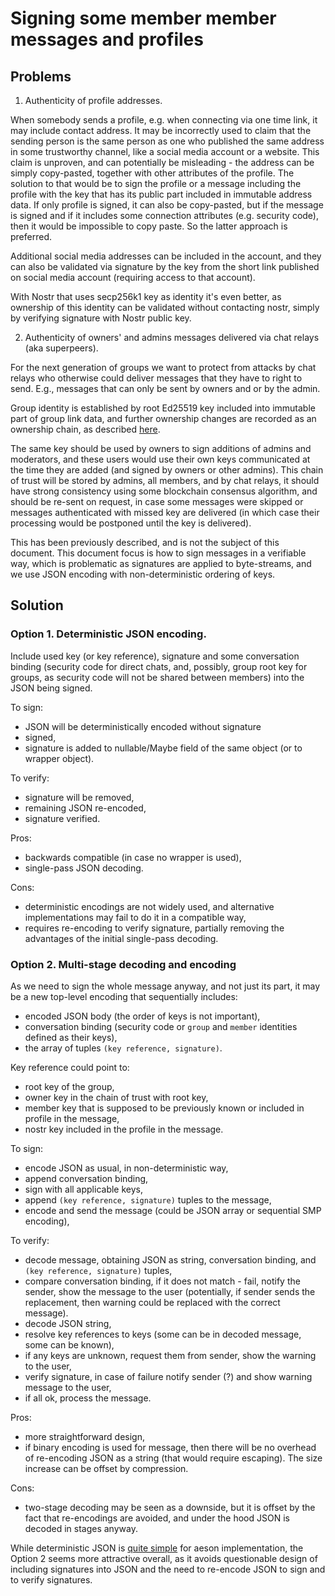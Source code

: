 # Signing some member member messages and profiles

## Problems

1. Authenticity of profile addresses.

When somebody sends a profile, e.g. when connecting via one time link, it may include contact address. It may be incorrectly used to claim that the sending person is the same person as one who published the same address in some trustworthy channel, like a social media account or a website. This claim is unproven, and can potentially be misleading - the address can be simply copy-pasted, together with other attributes of the profile. The solution to that would be to sign the profile or a message including the profile with the key that has its public part included in immutable address data. If only profile is signed, it can also be copy-pasted, but if the message is signed and if it includes some connection attributes (e.g. security code), then it would be impossible to copy paste. So the latter approach is preferred.

Additional social media addresses can be included in the account, and they can also be validated via signature by the key from the short link published on social media account (requiring access to that account).

With Nostr that uses secp256k1 key as identity it's even better, as ownership of this identity can be validated without contacting nostr, simply by verifying signature with Nostr public key.

2. Authenticity of owners' and admins messages delivered via chat relays (aka superpeers).

For the next generation of groups we want to protect from attacks by chat relays who otherwise could deliver messages that they have to right to send. E.g., messages that can only be sent by owners and or by the admin.

Group identity is established by root Ed25519 key included into immutable part of group link data, and further ownership changes are recorded as an ownership chain, as described [here](https://github.com/simplex-chat/simplexmq/blob/master/rfcs/2025-04-04-short-links-for-groups.md#multiple-owners-managing-queue-data).

The same key should be used by owners to sign additions of admins and moderators, and these users would use their own keys communicated at the time they are added (and signed by owners or other admins). This chain of trust will be stored by admins, all members, and by chat relays, it should have strong consistency using some blockchain consensus algorithm, and should be re-sent on request, in case some messages were skipped or messages authenticated with missed key are delivered (in which case their processing would be postponed until the key is delivered).

This has been previously described, and is not the subject of this document. This document focus is how to sign messages in a verifiable way, which is problematic as signatures are applied to byte-streams, and we use JSON encoding with non-deterministic ordering of keys.

## Solution

### Option 1. Deterministic JSON encoding.

Include used key (or key reference), signature and some conversation binding (security code for direct chats, and, possibly, group root key for groups, as security code will not be shared between members) into the JSON being signed.

To sign:
- JSON will be deterministically encoded without signature
- signed,
- signature is added to nullable/Maybe field of the same object (or to wrapper object).

To verify:
- signature will be removed,
- remaining JSON re-encoded,
- signature verified.

Pros:
- backwards compatible (in case no wrapper is used),
- single-pass JSON decoding.

Cons:
- deterministic encodings are not widely used, and alternative implementations may fail to do it in a compatible way,
- requires re-encoding to verify signature, partially removing the advantages of the initial single-pass decoding.

### Option 2. Multi-stage decoding and encoding

As we need to sign the whole message anyway, and not just its part, it may be a new top-level encoding that sequentially includes:
- encoded JSON body (the order of keys is not important),
- conversation binding (security code or `group` and `member` identities defined as their keys),
- the array of tuples `(key reference, signature)`.

Key reference could point to:
- root key of the group,
- owner key in the chain of trust with root key,
- member key that is supposed to be previously known or included in profile in the message,
- nostr key included in the profile in the message.

To sign:
- encode JSON as usual, in non-deterministic way,
- append conversation binding,
- sign with all applicable keys,
- append `(key reference, signature)` tuples to the message,
- encode and send the message (could be JSON array or sequential SMP encoding),

To verify:
- decode message, obtaining JSON as string, conversation binding, and `(key reference, signature)` tuples,
- compare conversation binding, if it does not match - fail, notify the sender, show the message to the user (potentially, if sender sends the replacement, then warning could be replaced with the correct message).
- decode JSON string,
- resolve key references to keys (some can be in decoded message, some can be known),
- if any keys are unknown, request them from sender, show the warning to the user,
- verify signature, in case of failure notify sender (?) and show warning message to the user,
- if all ok, process the message.

Pros:
- more straightforward design,
- if binary encoding is used for message, then there will be no overhead of re-encoding JSON as a string (that would require escaping). The size increase can be offset by compression.

Cons:
- two-stage decoding may be seen as a downside, but it is offset by the fact that re-encodings are avoided, and under the hood JSON is decoded in stages anyway.

While deterministic JSON is [quite simple](https://github.com/simplex-chat/aeson/pull/4/files) for aeson implementation, the Option 2 seems more attractive overall, as it avoids questionable design of including signatures into JSON and the need to re-encode JSON to sign and to verify signatures.
